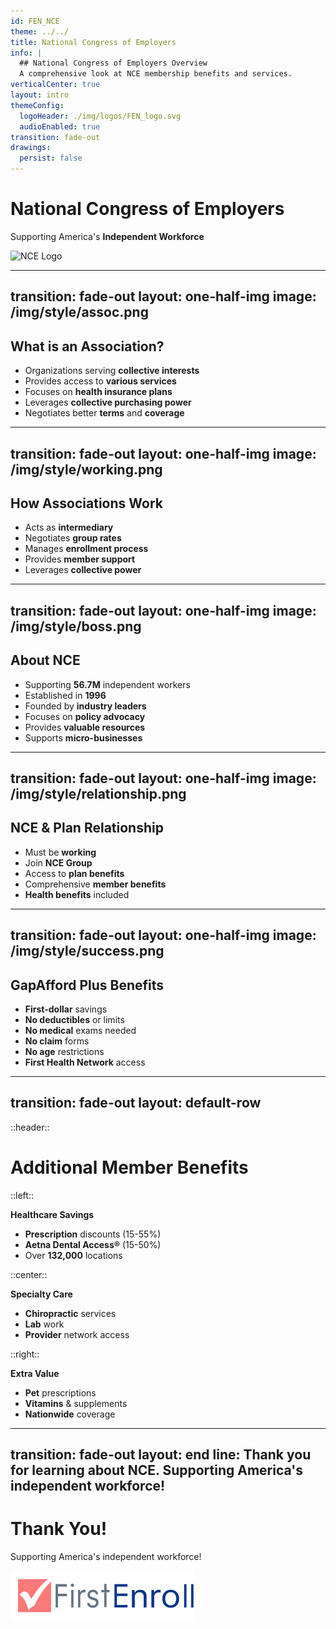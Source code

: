 ```yaml
---
id: FEN_NCE
theme: ../../
title: National Congress of Employers
info: |
  ## National Congress of Employers Overview
  A comprehensive look at NCE membership benefits and services.
verticalCenter: true
layout: intro
themeConfig:
  logoHeader: ./img/logos/FEN_logo.svg
  audioEnabled: true
transition: fade-out
drawings:
  persist: false
---
```

<div class="relative top-24">

<SlideAudio deckKey="FEN_NCE" />

  <div class="grid grid-cols-1 items-center py-8">

  # National Congress of Employers

  Supporting America's **Independent Workforce**
  </div>
  <div class="grid grid-cols-1 gap-4 items-center py-8 mt-16">
    <img src="/img/logos/NCE_logo.png" class="h-12 pt-1 mix-blend-multiply" alt="NCE Logo">
  </div>
</div>

---
transition: fade-out
layout: one-half-img
image: /img/style/assoc.png
---

## What is an Association?

<v-clicks>

- Organizations serving **collective interests**
- Provides access to **various services**
- Focuses on **health insurance plans**
- Leverages **collective purchasing power**
- Negotiates better **terms** and **coverage**

</v-clicks>

---
transition: fade-out
layout: one-half-img
image: /img/style/working.png
---

## How Associations Work

<v-clicks>

- Acts as **intermediary**
- Negotiates **group rates**
- Manages **enrollment process**
- Provides **member support**
- Leverages **collective power**

</v-clicks>

---
transition: fade-out
layout: one-half-img
image: /img/style/boss.png
---

## About NCE

<v-clicks>

- Supporting **56.7M** independent workers
- Established in **1996**
- Founded by **industry leaders**
- Focuses on **policy advocacy**
- Provides **valuable resources**
- Supports **micro-businesses**

</v-clicks>

---
transition: fade-out
layout: one-half-img
image: /img/style/relationship.png
---

## NCE & Plan Relationship

<v-clicks>

- Must be **working**
- Join **NCE Group**
- Access to **plan benefits**
- Comprehensive **member benefits**
- **Health benefits** included

</v-clicks>

---
transition: fade-out
layout: one-half-img
image: /img/style/success.png
---

## GapAfford Plus Benefits

<v-clicks>

- **First-dollar** savings
- **No deductibles** or limits
- **No medical** exams needed
- **No claim** forms
- **No age** restrictions
- **First Health Network** access

</v-clicks>

---
transition: fade-out
layout: default-row
---

::header::
# Additional Member Benefits

::left::
<v-click>

**Healthcare Savings**
- **Prescription** discounts (15-55%)
- **Aetna Dental Access®** (15-50%)
- Over **132,000** locations
</v-click>

::center::
<v-click>

**Specialty Care**
- **Chiropractic** services
- **Lab** work
- **Provider** network access
</v-click>

::right::
<v-click>

**Extra Value**
- **Pet** prescriptions
- **Vitamins** & supplements
- **Nationwide** coverage
</v-click>

---
transition: fade-out
layout: end
line: Thank you for learning about NCE. Supporting America's independent workforce!
---

# Thank You!

Supporting America's independent workforce!

<img src="./img/logos/FEN_logo.svg" class="h-12 mt-32" alt="FirstEnroll Logo">

